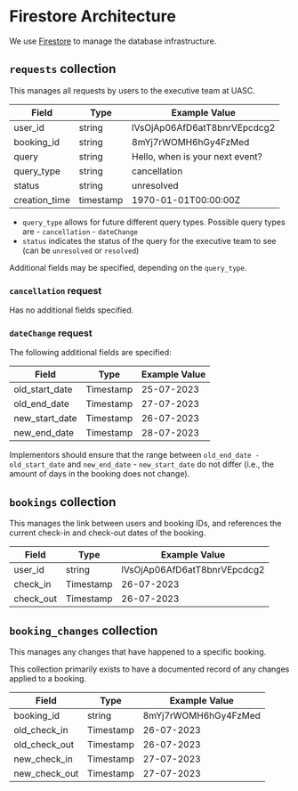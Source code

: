 # Firestore Architecture

We use [Firestore](https://firebase.google.com/docs/firestore) to manage the database infrastructure.

## `requests` collection

This manages all requests by users to the executive team at UASC.

| **Field**     | **Type**  | **Example Value**               |
| ------------- | --------- | ------------------------------- |
| user_id       | string    | lVsOjAp06AfD6atT8bnrVEpcdcg2    |
| booking_id    | string    | 8mYj7rWOMH6hGy4FzMed            |
| query         | string    | Hello, when is your next event? |
| query_type    | string    | cancellation                    |
| status        | string    | unresolved                      |
| creation_time | timestamp | 1970-01-01T00:00:00Z            |

- `query_type` allows for future different query types. Possible query types
  are - `cancellation` - `dateChange`
- `status` indicates the status of the query for the executive team to see (can
  be `unresolved` or `resolved`)

Additional fields may be specified, depending on the `query_type`.

### `cancellation` request

Has no additional fields specified.

### `dateChange` request

The following additional fields are specified:

| **Field**      | **Type**  | **Example Value** |
| -------------- | --------- | ----------------- |
| old_start_date | Timestamp | 25-07-2023        |
| old_end_date   | Timestamp | 27-07-2023        |
| new_start_date | Timestamp | 26-07-2023        |
| new_end_date   | Timestamp | 28-07-2023        |

Implementors should ensure that the range between
`old_end_date - old_start_date` and `new_end_date` - `new_start_date` do not
differ (i.e., the amount of days in the booking does not change).

## `bookings` collection

This manages the link between users and booking IDs, and references the current
check-in and check-out dates of the booking.

| **Field** | **Type**  | **Example Value**            |
| --------- | --------- | ---------------------------- |
| user_id   | string    | lVsOjAp06AfD6atT8bnrVEpcdcg2 |
| check_in  | Timestamp | 26-07-2023                   |
| check_out | Timestamp | 26-07-2023                   |

## `booking_changes` collection

This manages any changes that have happened to a specific booking.

This collection primarily exists to have a documented record of any changes
applied to a booking.

| **Field**     | **Type**  | **Example Value**    |
| ------------- | --------- | -------------------- |
| booking_id    | string    | 8mYj7rWOMH6hGy4FzMed |
| old_check_in  | Timestamp | 26-07-2023           |
| old_check_out | Timestamp | 26-07-2023           |
| new_check_in  | Timestamp | 27-07-2023           |
| new_check_out | Timestamp | 27-07-2023           |
